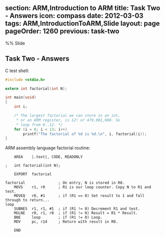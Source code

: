 section: ARM,Introduction to ARM
title: Task Two - Answers
icon: compass
date: 2012-03-03
tags: ARM,IntroductionToARM,Slide
layout: page
pageOrder: 1260
previous: task-two
----

%% Slide
  
## Task Two - Answers

C test shell:

``` c
#include <stdio.h>

extern int factorial(int N);

int main(void)
{
    int i;

    /* The largest factorial we can store in an int,
     * or an ARM register, is 12! or 479,001,600. So
     * loop from 0..12. */
    for (i = 0; i < 13; i++)
        printf("The factorial of %d is %d.\n", i, factorial(i));
}
```

ARM assembly language factorial routine:

``` arm
    AREA    |.text|, CODE, READONLY

;   int factorial(int N);

    EXPORT  factorial

factorial               ; On entry, N is stored in R0.
    MOVS    r1, r0      ; R1 is our loop counter. Copy N to R1 and test.
    MOVEQ   r0, #1      ; if (R1 == 0) Set result to 1 and fall through to return...
loop
    SUBNES  r1, r1, #1  ; if (R1 != 0) Decrement R1 and test.
    MULNE   r0, r1, r0  ; if (R1 != 0) Result = R1 * Result.
    BNE     loop        ; if (R1 != 0) Loop.
    MOV     pc, r14     ; Return with result in R0.

    END
```
